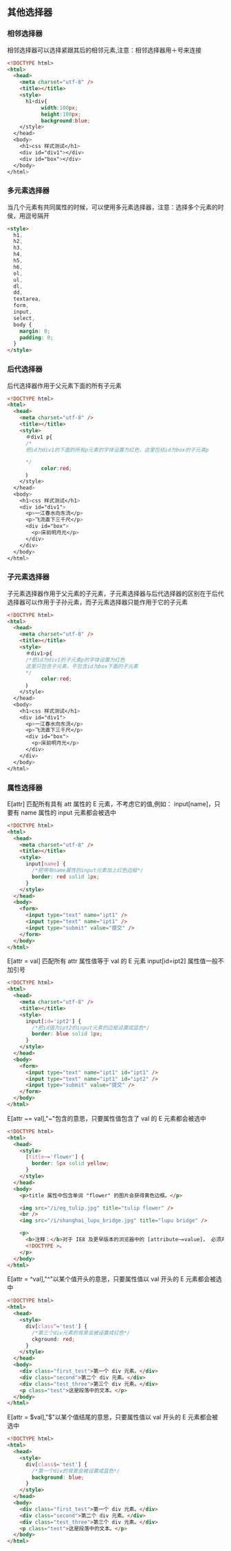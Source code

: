 ## 其他选择器

### 相邻选择器

相邻选择器可以选择紧跟其后的相邻元素,注意：相邻选择器用＋号来连接

```html
<!DOCTYPE html>
<html>
  <head>
    <meta charset="utf-8" />
    <title></title>
    <style>
      h1+div{
           width:100px;
           height:100px;
           background:blue;
    </style>
  </head>
  <body>
    <h1>css 样式测试</h1>
    <div id="div1"></div>
    <div id="box"></div>
  </body>
</html>
```

### 多元素选择器

当几个元素有共同属性的时候，可以使用多元素选择器，注意：选择多个元素的时侯，用逗号隔开

```html
<style>
  h1,
  h2,
  h3,
  h4,
  h5,
  h6,
  ol,
  ul,
  dl,
  dd,
  textarea,
  form,
  input,
  select,
  body {
    margin: 0;
    padding: 0;
  }
</style>
```

### 后代选择器

后代选择器作用于父元素下面的所有子元素

```html
<!DOCTYPE html>
<html>
  <head>
    <meta charset="utf-8" />
    <title></title>
    <style>
      ＃div1 p{
      /*
      把id为div1的下面的所有p元素的字体设置为红色，这里包括id为box的子元素p

      */
           color:red;
      ｝
    </style>
  </head>
  <body>
    <h1>css 样式测试</h1>
    <div id="div1">
      <p>一江春水向东流</p>
      <p>飞流直下三千尺</p>
      <div id="box">
        <p>床前明月光</p>
      </div>
    </div>
  </body>
</html>
```

### 子元素选择器

子元素选择器作用于父元素的子元素，子元素选择器与后代选择器的区别在于后代选择器可以作用于子孙元素，而子元素选择器只能作用于它的子元素

```html
<!DOCTYPE html>
<html>
  <head>
    <meta charset="utf-8" />
    <title></title>
    <style>
      ＃div1>p{
      /*把id为div1的子元素p的字体设置为红色
      这里只包含子元素，不包含id为box下面的子元素
      */
           color:red;
      ｝
    </style>
  </head>
  <body>
    <h1>css 样式测试</h1>
    <div id="div1">
      <p>一江春水向东流</p>
      <p>飞流直下三千尺</p>
      <div id="box">
        <p>床前明月光</p>
      </div>
    </div>
  </body>
</html>
```

### 属性选择器

E[attr] 匹配所有具有 att 属性的 E 元素，不考虑它的值,例如： input[name]，只要有 name 属性的 input 元素都会被选中

```html
<!DOCTYPE html>
<html>
  <head>
    <meta charset="utf-8" />
    <title></title>
    <style>
      input[name] {
        /*把带有name属性的input元素加上红色边框*/
        border: red solid 1px;
      }
    </style>
  </head>
  <body>
    <form>
      <input type="text" name="ipt1" />
      <input type="text" name="ipt1" />
      <input type="submit" value="提交" />
    </form>
  </body>
</html>
```

E[attr = val] 匹配所有 attr 属性值等于 val 的 E 元素 input[id=ipt2] 属性值一般不加引号

```html
<!DOCTYPE html>
<html>
  <head>
    <meta charset="utf-8" />
    <title></title>
    <style>
      input[id='ipt2'] {
        /*把id值为ipt2的input元素的边框设置成蓝色*/
        border: blue solid 1px;
      }
    </style>
  </head>
  <body>
    <form>
      <input type="text" name="ipt1" id="ipt1" />
      <input type="text" name="ipt1" id="ipt2" />
      <input type="submit" value="提交" />
    </form>
  </body>
</html>
```

E[attr ~= val],"~"包含的意思，只要属性值包含了 val 的 E 元素都会被选中

```html
<!DOCTYPE html>
<html>
  <head>
    <style>
      [title~='flower'] {
        border: 5px solid yellow;
      }
    </style>
  </head>
  <body>
    <p>title 属性中包含单词 "flower" 的图片会获得黄色边框。</p>

    <img src="/i/eg_tulip.jpg" title="tulip flower" />
    <br />
    <img src="/i/shanghai_lupu_bridge.jpg" title="lupu bridge" />

    <p>
      <b>注释：</b>对于 IE8 及更早版本的浏览器中的 [attribute~=value]， 必须声明
      <!DOCTYPE >。
    </p>
  </body>
</html>
```

E[attr = ^val],"^"以某个值开头的意思，只要属性值以 val 开头的 E 元素都会被选中

```html
<!DOCTYPE html>
<html>
  <head>
    <style>
      div[class^='test'] {
        /*第三个div元素的背景会被设置成红色*/
        ckground: red;
      }
    </style>
  </head>
  <body>
    <div class="first_test">第一个 div 元素。</div>
    <div class="second">第二个 div 元素。</div>
    <div class="test_three">第三个 div 元素。</div>
    <p class="test">这是段落中的文本。</p>
  </body>
</html>
```

E[attr = $val],"$"以某个值结尾的意思，只要属性值以 val 开头的 E 元素都会被选中

```html
<!DOCTYPE html>
<html>
  <head>
    <style>
      div[class$='test'] {
        /*第一个div的背景会被设置成蓝色*/
        background: blue;
      }
    </style>
  </head>
  <body>
    <div class="first_test">第一个 div 元素。</div>
    <div class="second">第二个 div 元素。</div>
    <div class="test_three">第三个 div 元素。</div>
    <p class="test">这是段落中的文本。</p>
  </body>
</html>
```
